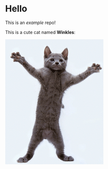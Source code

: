 # Hello

This is an *example* repo!

This is a cute cat named **Winkles**:

![This is a dancing cat](./Gif_Animated_Fail.gif)

